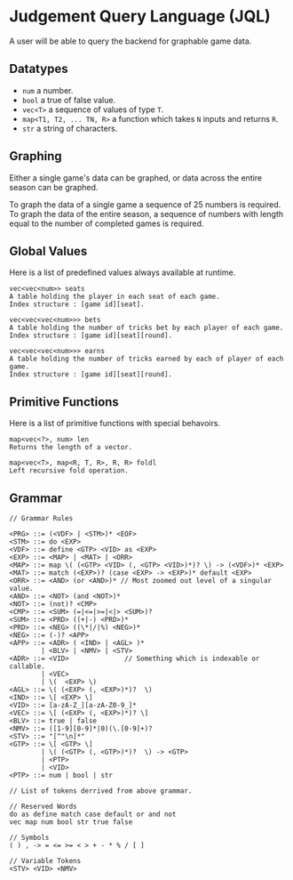 # Judgement Query Language (JQL)

A user will be able to query the backend for graphable game data.

## Datatypes
* `num` a number.
* `bool` a true of false value.
* `vec<T>` a sequence of values of type `T`.
* `map<T1, T2, ... TN, R>` a function which takes `N` inputs and returns `R`.
* `str` a string of characters.

## Graphing
Either a single game's data can be graphed, or data across the entire season can be
graphed.

To graph the data of a single game a sequence of 25 numbers is required.
To graph the data of the entire season, a sequence of numbers with length equal to the number of
completed games is required.

## Global Values
Here is a list of predefined values always available at runtime.
```
vec<vec<num>> seats
A table holding the player in each seat of each game.
Index structure : [game id][seat].

vec<vec<vec<num>>> bets 
A table holding the number of tricks bet by each player of each game. 
Index structure : [game id][seat][round].

vec<vec<vec<num>>> earns
A table holding the number of tricks earned by each of player of each game.
Index structure : [game id][seat][round].
```

## Primitive Functions
Here is a list of primitive functions with special behavoirs.
```
map<vec<?>, num> len
Returns the length of a vector.

map<vec<T>, map<R, T, R>, R, R> foldl
Left recursive fold operation. 
```

## Grammar 
```
// Grammar Rules

<PRG> ::= (<VDF> | <STM>)* <EOF>
<STM> ::= do <EXP>
<VDF> ::= define <GTP> <VID> as <EXP>
<EXP> ::= <MAP> | <MAT> | <ORR>
<MAP> ::= map \( (<GTP> <VID> (, <GTP> <VID>)*)? \) -> (<VDF>)* <EXP>
<MAT> ::= match (<EXP>)? (case <EXP> -> <EXP>)* default <EXP> 
<ORR> ::= <AND> (or <AND>)* // Most zoomed out level of a singular value.
<AND> ::= <NOT> (and <NOT>)*
<NOT> ::= (not)? <CMP>
<CMP> ::= <SUM> (=|<=|>=|<|> <SUM>)?
<SUM> ::= <PRD> ((+|-) <PRD>)*
<PRD> ::= <NEG> ((\*|/|%) <NEG>)*
<NEG> ::= (-)? <APP>
<APP> ::= <ADR> ( <IND> | <AGL> )*
        | <BLV> | <NMV> | <STV>
<ADR> ::= <VID>              // Something which is indexable or callable.
        | <VEC>
        | \(  <EXP> \)
<AGL> ::= \( (<EXP> (, <EXP>)*)?  \)
<IND> ::= \[ <EXP> \]
<VID> ::= [a-zA-Z_][a-zA-Z0-9_]* 
<VEC> ::= \[ (<EXP> (, <EXP>)*)? \]
<BLV> ::= true | false
<NMV> ::= ([1-9][0-9]*|0)(\.[0-9]+)?
<STV> ::= "[^"\n]*"
<GTP> ::= \[ <GTP> \]
        | \( (<GTP> (, <GTP>)*)?  \) -> <GTP>
        | <PTP>
        | <VID>
<PTP> ::= num | bool | str

// List of tokens derrived from above grammar.

// Reserved Words
do as define match case default or and not
vec map num bool str true false

// Symbols
( ) , -> = <= >= < > + - * % / [ ] 

// Variable Tokens
<STV> <VID> <NMV>

```

<!-- ## Single Value Variables
* `rnd` - round number of a single turn.
* `cds` - number of cards per hand of a single turn.

## Player Specific Variables
* `bet` - bet value.
* `erd` - tricks earned.
* `gmp` - game points after the turn is over.
* `plc` - place after the turn is over.

## Aggregate Functions

* `avg` - average of the given values.
* `min` - minimum of the given values.
* `max` - maximum of the given values.
* `sum` - sum of the given values.
* `lst` - final value of the given values.

## Rolling
The aggregate functions above will have no affect for single game stats. *Rolling* is used to calculate mid game values for single game stats.  This is the act of aggregating all values leading up to a specific turn and returning one value.

For example, in single game stats, `avg(bet)` will always return the bet on each turn. This is because each player only has one bet per turn.

## Grammar
```
<ROL> ::= roll <ROL> with <FUN>
        | <SUM>
<SUM> ::= <TRM> ((+|-) <SUM>)*
<TRM> ::= <APP> ((*|/) <TRM>)*
<APP> ::= <FUN> \( <ROL> \)
        | \( <ROL> \)
        | <NUM> | <VAR>
<FUN> ::= avg | min | max | sum | lst
<SVR> ::= rnd | cds | bet | erd | gmp | plc
<PVR> ::= 
<NUM> ::= ([1-9][0-9]*|0)(\.[0-9]+)
``` -->